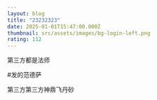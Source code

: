 ```yaml
---
layout: blog
title: "23232323"
date: 2025-01-01T15:47:00.000Z
thumbnail: src/assets/images/bg-login-left.png
rating: 112
---
```

第三方都是法师

#发的范德萨


第三方第三方神鼎飞丹砂
